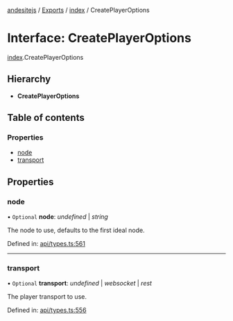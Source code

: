 [andesitejs](../README.md) / [Exports](../modules.md) / [index](../modules/index.md) / CreatePlayerOptions

# Interface: CreatePlayerOptions

[index](../modules/index.md).CreatePlayerOptions

## Hierarchy

* **CreatePlayerOptions**

## Table of contents

### Properties

- [node](index.createplayeroptions.md#node)
- [transport](index.createplayeroptions.md#transport)

## Properties

### node

• `Optional` **node**: *undefined* \| *string*

The node to use, defaults to the first ideal node.

Defined in: [api/types.ts:561](https://github.com/Lavaclient/andesite/blob/7241e28/src/api/types.ts#L561)

___

### transport

• `Optional` **transport**: *undefined* \| *websocket* \| *rest*

The player transport to use.

Defined in: [api/types.ts:556](https://github.com/Lavaclient/andesite/blob/7241e28/src/api/types.ts#L556)
